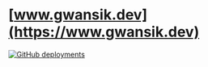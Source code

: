 # [www.gwansik.dev](https://www.gwansik.dev)

[![GitHub deployments](https://img.shields.io/github/deployments/gwansikk/gwansik.dev/Production)](https://www.gwansik.dev)
